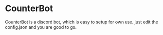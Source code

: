 # CounterBot
CounterBot is a discord bot, which is easy to setup for own use. just edit the config.json and you are good to go.
